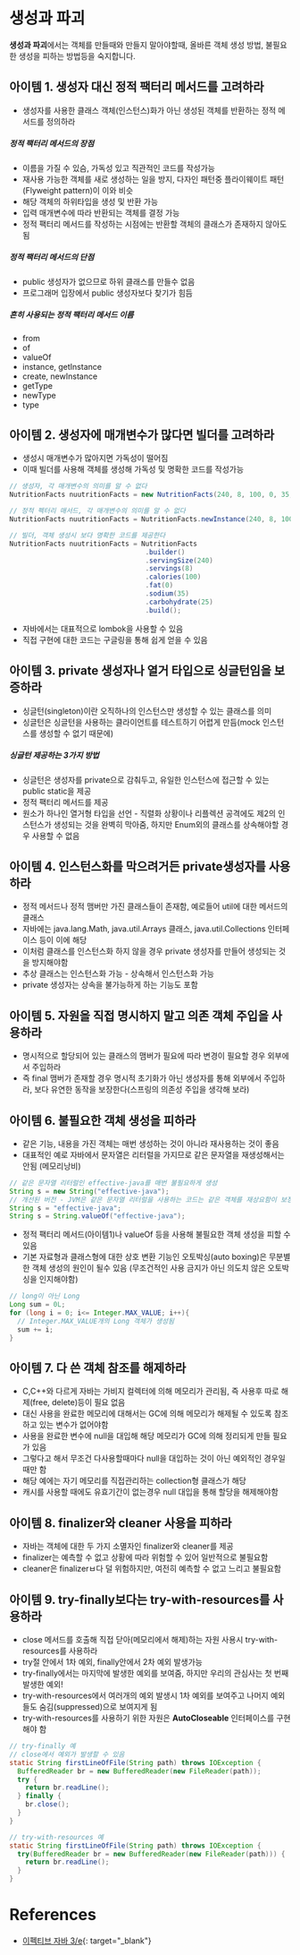 # 생성과 파괴

**생성과 파괴**에서는 객체를 만들때와 만들지 말아야할때, 올바른 객체 생성 방법, 불필요한 생성을 피하는 방법등을 숙지합니다.

## 아이템 1. 생성자 대신 정적 팩터리 메서드를 고려하라
* 생성자를 사용한 클래스 객체(인스턴스)화가 아닌 생성된 객체를 반환하는 정적 메서드를 정의하라

##### 정적 팩터리 메서드의 장점
* 이름을 가질 수 있슴, 가독성 있고 직관적인 코드를 작성가능
* 재사용 가능한 객체를 새로 생성하는 일을 방지, 다자인 패턴중 플라이웨이트 패턴(Flyweight pattern)이 이와 비슷
* 해당 객체의 하위타입을 생성 및 반환 가능
* 입력 매개변수에 따라 반환되는 객체를 결정 가능
* 정적 팩터리 메서드를 작성하는 시점에는 반환할 객체의 클래스가 존재하지 않아도 됨

##### 정적 팩터리 메서드의 단점
* public 생성자가 없으므로 하위 클래스를 만들수 없음
* 프로그래머 입장에서 public 생성자보다 찾기가 힘듬

##### 흔히 사용되는 정적 팩터리 메서드 이름
* from
* of
* valueOf
* instance, getInstance
* create, newInstance
* getType
* newType
* type

## 아이템 2. 생성자에 매개변수가 많다면 빌더를 고려하라
* 생성시 매개변수가 많아지면 가독성이 떨어짐
* 이때 빌더를 사용해 객체를 생성해 가독성 및 명확한 코드를 작성가능

```java
// 생성자, 각 매개변수의 의미를 알 수 없다
NutritionFacts nuutritionFacts = new NutritionFacts(240, 8, 100, 0, 35, 26);

// 정적 펙터리 매서드, 각 매개변수의 의미를 알 수 없다
NutritionFacts nuutritionFacts = NutritionFacts.newInstance(240, 8, 100, 0, 35, 26);

// 빌더, 객체 생성시 보다 명확한 코드를 제공한다
NutritionFacts nuutritionFacts = NutritionFacts
                                  .builder()
                                  .servingSize(240)
                                  .servings(8)
                                  .calories(100)
                                  .fat(0)
                                  .sodium(35)
                                  .carbohydrate(25)
                                  .build();
```
* 자바에서는 대표적으로 lombok을 사용할 수 있음
* 직접 구현에 대한 코드는 구글링을 통해 쉽게 얻을 수 있음 

## 아이템 3. private 생성자나 열거 타입으로 싱글턴임을 보증하라
* 싱글턴(singleton)이란 오직하나의 인스턴스만 생성할 수 있는 클래스를 의미
* 싱글턴은 싱글턴을 사용하는 클라이언트를 테스트하기 어렵게 만듬(mock 인스턴스를 생성할 수 없기 때문에)

##### 싱글턴 제공하는 3가지 방법
* 싱글턴은 생성자를 private으로 감춰두고, 유일한 인스턴스에 접근할 수 있는 public static을 제공
* 정적 팩터리 메서드를 제공
* 원소가 하나인 열거형 타입을 선언 - 직렬화 상황이나 리플렉션 공격에도 제2의 인스턴스가 생성되는 것을 완벽히 막아줌, 하지만 Enum외의 클래스를 상속해야할 경우 사용할 수 없음 

## 아이템 4. 인스턴스화를 막으려거든 private생성자를 사용하라
* 정적 메서드나 정적 맴버만 가진 클래스들이 존재함, 예로들어 util에 대한 메서드의 클래스
* 자바에는 java.lang.Math, java.util.Arrays 클래스, java.util.Collections 인터페이스 등이 이에 해당
* 이처럼 클래스를 인스턴스화 하지 않을 경우 private 생성자를 만들어 생성되는 것을 방지해야함
* 추상 클래스는 인스턴스화 가능 - 상속해서 인스턴스화 가능
* private 생성자는 상속을 불가능하게 하는 기능도 포함

## 아이템 5. 자원을 직접 명시하지 말고 의존 객체 주입을 사용하라
* 명시적으로 할당되어 있는 클래스의 맴버가 필요에 따라 변경이 필요할 경우 외부에서 주입하라
* 즉 final 맴버가 존재할 경우 명시적 초기화가 아닌 생성자를 통해 외부에서 주입하라, 보다 유연한 동작을 보장한다(스프링의 의존성 주입을 생각해 보라)

## 아이템 6. 불필요한 객체 생성을 피하라
* 같은 기능, 내용을 가진 객체는 매번 생성하는 것이 아니라 재사용하는 것이 좋음
* 대표적인 예로 자바에서 문자열은 리터럴을 가지므로 같은 문자열을 재생성해서는 안됨 (메모리낭비)
```java
// 같은 문자열 리터럴인 effective-java를 매번 불필요하게 생성
String s = new String("effective-java");
// 개선된 버전 - JVM은 같은 문자열 리터럴을 사용하는 코드는 같은 객체를 재상요함이 보장됨
String s = "effective-java";
String s = String.valueOf("effective-java");
```
* 정적 팩터리 메서드(아이템1)나 valueOf 등을 사용해 불필요한 객체 생성을 피할 수 있음
* 기본 자료형과 클래스형에 대한 상호 변환 기능인 오토박싱(auto boxing)은 무분별한 객체 생성의 원인이 될수 있음 (무조건적인 사용 금지가 아닌 의도치 않은 오토박싱을 인지해야함)
```java
// long이 아닌 Long
Long sum = 0L;
for (long i = 0; i<= Integer.MAX_VALUE; i++){
  // Integer.MAX_VALUE개의 Long 객체가 생성됨
  sum += i;
}
```

## 아이템 7. 다 쓴 객체 참조를 해제하라
* C,C++와 다르게 자바는 가비지 컬렉터에 의해 메모리가 관리됨, 즉 사용후 따로 해제(free, delete)등이 필요 없음
* 대신 사용을 완료한 메모리에 대해서는 GC에 의해 메모리가 해제될 수 있도록 참조하고 있는 변수가 없어야함
* 사용을 완료한 변수에 null을 대입해 해당 메모리가 GC에 의해 정리되게 만들 필요가 있음
* 그렇다고 해서 무조건 다사용할때마다 null을 대입하는 것이 아닌 예외적인 경우일때만 함
* 해당 예에는 자기 메모리를 직접관리하는 collection형 클래스가 해당
* 캐시를 사용할 때에도 유효기간이 없는경우 null 대입을 통해 할당을 해제해야함

## 아이템 8. finalizer와 cleaner 사용을 피하라
* 자바는 객체에 대한 두 가지 소멸자인 finalizer와 cleaner를 제공
* finalizer는 예측할 수 없고 상황에 따라 위험할 수 있어 일반적으로 불필요함
* cleaner은 finalizerㅂ다 덜 위험하지만, 여전히 예측할 수 없고 느리고 불필요함

## 아이템 9. try-finally보다는 try-with-resources를 사용하라
* close 메서드를 호출해 직접 닫아(메모리에서 해제)하는 자원 사용시 try-with-resources를 사용하라
* try절 안에서 1차 예외, finally안에서 2차 예외 발생가능
* try-finally에서는 마지막에 발생한 예외를 보여줌, 하지만 우리의 관심사는 첫 번째 발생한 예외!
* try-with-resources에서 여러개의 예외 발생시 1차 예외를 보여주고 나머지 예외들도 숨김(suppressed)으로 보여지게 됨
* try-with-resources를 사용하기 위한 자원은 **AutoCloseable** 인터페이스를 구현해야 함

```java
// try-finally 예
// close에서 예외가 발생할 수 있음
static String firstLineOfFile(String path) throws IOException {
  BufferedReader br = new BufferedReader(new FileReader(path));
  try {
    return br.readLine();
  } finally {
    br.close();
  }
}

// try-with-resources 예
static String firstLineOfFile(String path) throws IOException {
  try(BufferedReader br = new BufferedReader(new FileReader(path))) {
    return br.readLine();
  }
}
```

# References
* [이펙티브 자바 3/e](http://www.kyobobook.co.kr/product/detailViewKor.laf?ejkGb=KOR&mallGb=KOR&barcode=9788966262281&orderClick=LEA&Kc=){: target="_blank"}